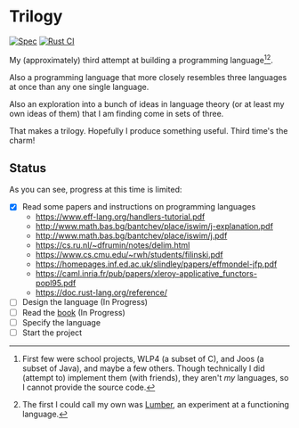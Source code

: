 # Trilogy

[![Spec](https://github.com/foxfriends/trilogy/actions/workflows/spec.yaml/badge.svg)](https://github.com/foxfriends/trilogy/actions/workflows/spec.yaml)
[![Rust CI](https://github.com/foxfriends/trilogy/actions/workflows/rust.yml/badge.svg)](https://github.com/foxfriends/trilogy/actions/workflows/rust.yml)

My (approximately) third attempt at building a programming language[^1][^2].

Also a programming language that more closely resembles three languages
at once than any one single language.

Also an exploration into a bunch of ideas in language theory (or at least my own
ideas of them) that I am finding come in sets of three.

That makes a trilogy. Hopefully I produce something useful. Third time's the charm!

[^1]: First few were school projects, WLP4 (a subset of C), and Joos (a subset of Java), and maybe a few others. Though technically I did (attempt to) implement them (with friends), they aren't *my* languages, so I cannot provide the source code.
[^2]: The first I could call my own was [Lumber](https://github.com/foxfriends/lumber), an experiment at a functioning language.

## Status

As you can see, progress at this time is limited:

- [x] Read some papers and instructions on programming languages
    - https://www.eff-lang.org/handlers-tutorial.pdf
    - http://www.math.bas.bg/bantchev/place/iswim/j-explanation.pdf
    - http://www.math.bas.bg/bantchev/place/iswim/j.pdf
    - https://cs.ru.nl/~dfrumin/notes/delim.html
    - https://www.cs.cmu.edu/~rwh/students/filinski.pdf
    - https://homepages.inf.ed.ac.uk/slindley/papers/effmondel-jfp.pdf
    - https://caml.inria.fr/pub/papers/xleroy-applicative_functors-popl95.pdf
    - https://doc.rust-lang.org/reference/
- [ ] Design the language (In Progress)
- [ ] Read the [book](https://craftinginterpreters.com/) (In Progress)
- [ ] Specify the language
- [ ] Start the project
